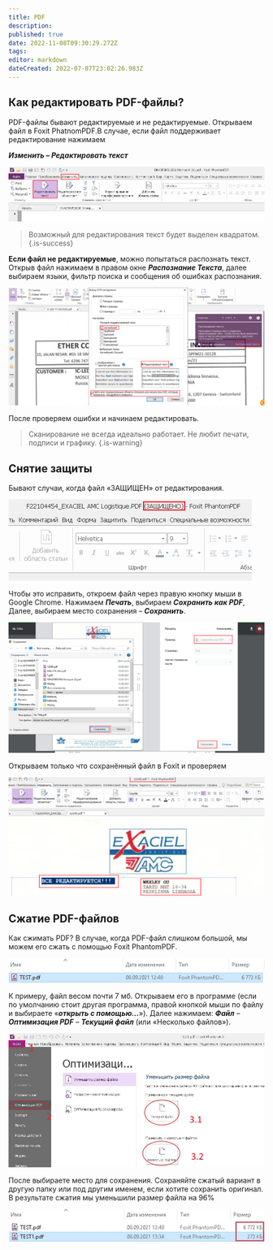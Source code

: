 ```yaml
---
title: PDF
description: 
published: true
date: 2022-11-08T09:30:29.272Z
tags: 
editor: markdown
dateCreated: 2022-07-07T23:02:26.983Z
---
```


## Как редактировать PDF-файлы?
PDF-файлы бывают редактируемые и не редактируемые. Открываем файл в Foxit PhatnomPDF.В случае, если файл поддерживает редактирование нажимаем 

***Изменить – Редактировать текст***

![1.png](/pdf/edit/1.png)
 
> Возможный для редактирования текст будет выделен квадратом.
{.is-success}

**Если файл не редактируемые**, можно попытаться распознать текст. Открыв файл нажимаем в правом окне ***Распознание Текста***, далее выбираем языки, фильтр поиска и сообщения об ошибках распознания.

 ![2.png](/pdf/edit/2.png)
 
После проверяем ошибки и начинаем редактировать. 
> Сканирование не всегда идеально работает. Не любит печати, подписи и графику.
{.is-warning}

## Снятие защиты
Бывают случаи, когда файл «ЗАЩИЩЕН» от редактирования. 

 ![3.png](/pdf/edit/3.png)

Чтобы это исправить, откроем файл через правую кнопку мыши в Google Chrome. Нажимаем ***Печать***, выбираем ***Сохранить как PDF***, Далее, выбираем место сохранения – ***Сохранить***.  

![4.png](/pdf/edit/4.png)

Открываем только что сохранённый файл в Foxit и проверяем

![5.png](/pdf/edit/5.png)


## Сжатие PDF-файлов
Как сжимать PDF?
В случае, когда PDF-файл слишком большой, мы можем его сжать с помощью Foxit PhantomPDF.
 
![1.jpg](/pdf/compress/1.jpg)

К примеру, файл весом почти 7 мб.
Открываем его в программе (если по умолчанию стоит другая программа, правой кнопкой мыши по файлу и выбираете «***открыть с помощью…***»). Далее нажимаем: ***Файл*** – ***Оптимизация PDF*** – ***Текущий файл*** (или «Несколько файлов»).

![2.jpg](/pdf/compress/2.jpg)

После выбираете место для сохранения. Сохраняйте сжатый вариант в другую папку или под другим именем, если хотите сохранить оригинал.
В результате сжатия мы уменьшили размер файла на 96%

![3.jpg](/pdf/compress/3.jpg)
